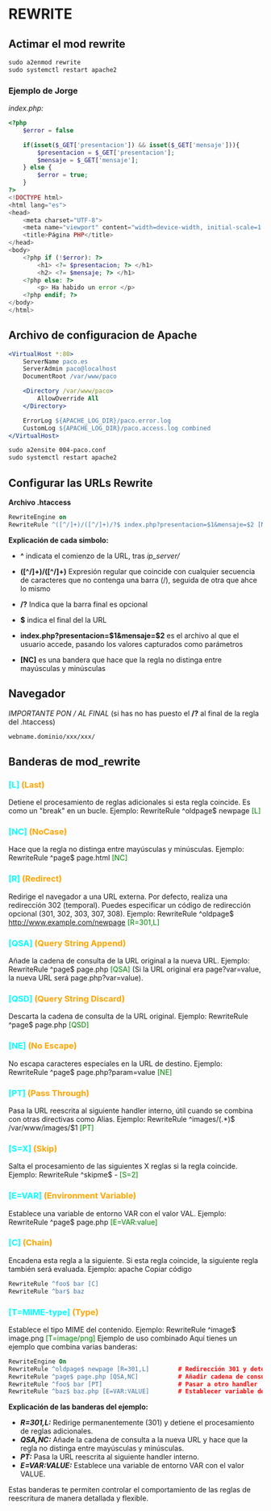 # REWRITE

## Actimar el mod rewrite

```apache
sudo a2enmod rewrite
sudo systemctl restart apache2
```

### Ejemplo de Jorge

*index.php:*

```php
<?php
    $error = false

    if(isset($_GET['presentacion']) && isset($_GET['mensaje'])){
        $presentacion = $_GET['presentacion'];
        $mensaje = $_GET['mensaje'];
    } else {
        $error = true;
    }   
?>
<!DOCTYPE html>
<html lang="es">
<head>
    <meta charset="UTF-8">
    <meta name="viewport" content="width=device-width, initial-scale=1.0">
    <title>Página PHP</title>
</head>
<body>
    <?php if (!$error): ?>
        <h1> <?= $presentacion; ?> </h1>
        <h2> <?= $mensaje; ?> </h1>
    <?php else: ?>
        <p> Ha habido un error </p>
    <?php endif; ?>
</body>
</html>
```

## Archivo de configuracion de Apache

```apache
<VirtualHost *:80>
    ServerName paco.es
    ServerAdmin paco@localhost
    DocumentRoot /var/www/paco

    <Directory /var/www/paco>
        AllowOverride All
    </Directory>  

    ErrorLog ${APACHE_LOG_DIR}/paco.error.log
    CustomLog ${APACHE_LOG_DIR}/paco.access.log combined
</VirtualHost>
```

```apache
sudo a2ensite 004-paco.conf
sudo systemctl restart apache2
```

## Configurar las URLs Rewrite

**Archivo .htaccess**

```apache
RewriteEngine on
RewriteRule ^([^/]+)/([^/]+)/?$ index.php?presentacion=$1&mensaje=$2 [NC]
```

**Explicación de cada simbolo:**

- **^** indicata el comienzo de la URL, tras *ip_server/*

- **([^/]+)/([^/]+)** Expresión regular que coincide con cualquier secuencia de caracteres que no contenga una barra (/), seguida de otra que ahce lo mismo

- **/?** Indica que la barra final es opcional

- **$** indica el final del la URL

- **index.php?presentacion=$1&mensaje=$2** es el archivo al que el usuario accede, pasando los valores capturados como parámetros

- **[NC]** es una bandera que hace que la regla no distinga entre mayúsculas y minúsculas

## Navegador

*IMPORTANTE PON / AL FINAL* (si has no has puesto el **/?** al final de la regla del .htaccess)

```apache
webname.dominio/xxx/xxx/
```

## Banderas de mod_rewrite

### <span style="color:cyan;">[L]</span> <span style="color:orange;">(Last)</span>

Detiene el procesamiento de reglas adicionales si esta regla coincide. Es como un "break" en un bucle.
Ejemplo: RewriteRule ^oldpage$ newpage <span style="color:green;">[L]</span>

### <span style="color:cyan;">[NC]</span> <span style="color:orange;">(NoCase)</span>

Hace que la regla no distinga entre mayúsculas y minúsculas.
Ejemplo: RewriteRule ^page$ page.html <span style="color:green;">[NC]</span>

### <span style="color:cyan;">[R]</span> <span style="color:orange;">(Redirect)</span>

Redirige el navegador a una URL externa. Por defecto, realiza una redirección 302 (temporal).
Puedes especificar un código de redirección opcional (301, 302, 303, 307, 308).
Ejemplo: RewriteRule ^oldpage$ <http://www.example.com/newpage> <span style="color:green;">[R=301,L]</span>

### <span style="color:cyan;">[QSA]</span> <span style="color:orange;">(Query String Append)</span>

Añade la cadena de consulta de la URL original a la nueva URL.
Ejemplo: RewriteRule ^page$ page.php <span style="color:green;">[QSA]</span> (Si la URL original era page?var=value, la nueva URL será page.php?var=value).

### <span style="color:cyan;">[QSD]</span> <span style="color:orange;">(Query String Discard)</span>

Descarta la cadena de consulta de la URL original.
Ejemplo: RewriteRule ^page$ page.php <span style="color:green;">[QSD]</span>

### <span style="color:cyan;">[NE]</span> <span style="color:orange;">(No Escape)</span>

No escapa caracteres especiales en la URL de destino.
Ejemplo: RewriteRule ^page$ page.php?param=value <span style="color:green">[NE]</span>

### <span style="color:cyan;">[PT]</span> <span style="color:orange;">(Pass Through)</span>

Pasa la URL reescrita al siguiente handler interno, útil cuando se combina con otras directivas como Alias.
Ejemplo: RewriteRule ^images/(.*)$ /var/www/images/$1 <span style="color:green">[PT]</span>

### <span style="color:cyan;">[S=X]</span> <span style="color:orange;">(Skip)</span>

Salta el procesamiento de las siguientes X reglas si la regla coincide.
Ejemplo: RewriteRule ^skipme$ - <span style="color:green;">[S=2]</span>

### <span style="color:cyan;">[E=VAR]</span> <span style="color:orange;">(Environment Variable)</span>

Establece una variable de entorno VAR con el valor VAL.
Ejemplo: RewriteRule ^page$ page.php <span style="color:green;">[E=VAR:value]</span>

### <span style="color:cyan;">[C]</span> <span style="color:orange;">(Chain)</span>

Encadena esta regla a la siguiente. Si esta regla coincide, la siguiente regla también será evaluada.
Ejemplo:
apache
Copiar código

```apache
RewriteRule ^foo$ bar [C]
RewriteRule ^bar$ baz
```

### <span style="color:cyan;">[T=MIME-type]</span> <span style="color:orange;">(Type)</span>

Establece el tipo MIME del contenido.
Ejemplo: RewriteRule ^image$ image.png <span style="color:green;">[T=image/png]</span>
Ejemplo de uso combinado
Aquí tienes un ejemplo que combina varias banderas:

```apache
RewriteEngine On
RewriteRule ^oldpage$ newpage [R=301,L]        # Redirección 301 y detener procesamiento
RewriteRule ^page$ page.php [QSA,NC]           # Añadir cadena de consulta y no distinguir mayúsculas
RewriteRule ^foo$ bar [PT]                     # Pasar a otro handler
RewriteRule ^baz$ baz.php [E=VAR:VALUE]        # Establecer variable de entorno
```

**Explicación de las banderas del ejemplo:**

- ***R=301,L:*** Redirige permanentemente (301) y detiene el procesamiento de reglas adicionales.
- ***QSA,NC:*** Añade la cadena de consulta a la nueva URL y hace que la regla no distinga entre mayúsculas y minúsculas.
- ***PT:*** Pasa la URL reescrita al siguiente handler interno.
- ***E=VAR:VALUE:*** Establece una variable de entorno VAR con el valor VALUE.

Estas banderas te permiten controlar el comportamiento de las reglas de reescritura de manera detallada y flexible.
